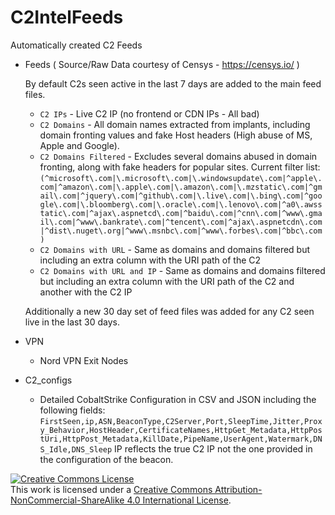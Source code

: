 # C2IntelFeeds
Automatically created C2 Feeds


* Feeds ( Source/Raw Data courtesy of Censys - https://censys.io/ )

  By default C2s seen active in the last 7 days are added to the main feed files.

  * `C2 IPs` - Live C2 IP (no frontend or CDN IPs - All bad)
  * `C2 Domains` - All domain names extracted from implants, including domain fronting values and fake Host headers (High abuse of MS, Apple and Google).
  * `C2 Domains Filtered` - Excludes several domains abused in domain fronting, along with fake headers for popular sites. Current filter list:  `(^microsoft\.com|\.microsoft\.com|\.windowsupdate\.com|^apple\.com|^amazon\.com|\.apple\.com|\.amazon\.com|\.mzstatic\.com|^gmail\.com|^jquery\.com|^github\.com|\.live\.com|\.bing\.com|^google\.com|\.bloomberg\.com|\.oracle\.com|\.lenovo\.com|^a0\.awsstatic\.com|^ajax\.aspnetcd\.com|^baidu\.com|^cnn\.com|^www\.gmail\.com|^www\.bankrate\.com|^tencent\.com|^ajax\.aspnetcdn\.com|^dist\.nuget\.org|^www\.msnbc\.com|^www\.forbes\.com|^bbc\.com)`
  * `C2 Domains with URL` - Same as domains and domains filtered but including an extra column with the URI path of the C2
  * `C2 Domains with URL and IP` - Same as domains and domains filtered but including an extra column with the URI path of the C2 and another with the C2 IP 

  Additionally a new 30 day set of feed files was added for any C2 seen live in the last 30 days.
  
* VPN 
  * Nord VPN Exit Nodes

* C2_configs 
  * Detailed CobaltStrike Configuration in CSV and JSON including the following fields:  `FirstSeen,ip,ASN,BeaconType,C2Server,Port,SleepTime,Jitter,Proxy_Behavior,HostHeader,CertificateNames,HttpGet_Metadata,HttpPostUri,HttpPost_Metadata,KillDate,PipeName,UserAgent,Watermark,DNS_Idle,DNS_Sleep` IP reflects the true C2 IP not the one provided in the configuration of the beacon.


<a rel="license" href="http://creativecommons.org/licenses/by-nc-sa/4.0/"><img alt="Creative Commons License" style="border-width:0" src="https://i.creativecommons.org/l/by-nc-sa/4.0/88x31.png" /></a><br />This work is licensed under a <a rel="license" href="http://creativecommons.org/licenses/by-nc-sa/4.0/">Creative Commons Attribution-NonCommercial-ShareAlike 4.0 International License</a>.

